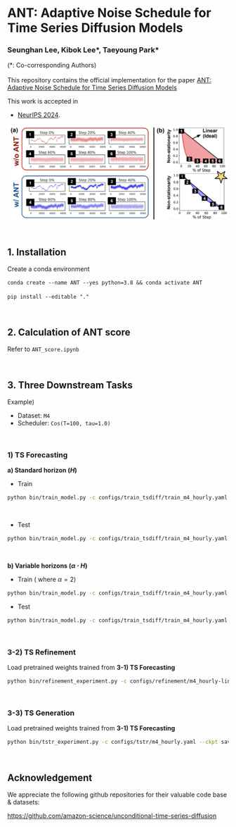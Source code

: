 # ANT: Adaptive Noise Schedule for Time Series Diffusion Models

### Seunghan Lee, Kibok Lee*, Taeyoung Park*

(*: Co-corresponding Authors)
<br>
<br>
This repository contains the official implementation for the paper [ANT: Adaptive Noise Schedule for Time Series Diffusion Models]([https://arxiv.org/abs/xxxxx](https://arxiv.org/abs/xxx)) 

This work is accepted in 
- [NeurIPS 2024](https://arxiv.org/abs/xxx).

<p align="center">
<img src="./figures/ANT.png"  alt="" align=center />
</p>


<br>

## 1. Installation

Create a conda environment

```
conda create --name ANT --yes python=3.8 && conda activate ANT

pip install --editable "."
```

<br>

## 2. Calculation of ANT score

Refer to `ANT_score.ipynb`

<br>

## 3. Three Downstream Tasks

Example)

- Dataset: `M4`
- Scheduler: `Cos(T=100, tau=1.0)`

<br>

### 1) TS Forecasting

**a) Standard horizon ($H$)**

- Train

```sh
python bin/train_model.py -c configs/train_tsdiff/train_m4_hourly.yaml --schedule cosine --tau 1.0 --timesteps 100 --time_embed 1 --is_train 1 --train_scale 1
```

<br>

- Test

```sh
python bin/train_model.py -c configs/train_tsdiff/train_m4_hourly.yaml --schedule cosine --tau 1.0 --timesteps 100 --time_embed 1 --is_train 0 --test_scale 16.0 --train_scale 1
```

<br>

**b) Variable horizons ($\alpha \cdot H$)**

- Train ( where $\alpha=2$)

```sh
python bin/train_model.py -c configs/train_tsdiff/train_m4_hourly.yaml --schedule cosine --tau 1.0 --timesteps 100 --pred_alpha 2.0 --time_embed 1 --is_train 1 --train_scale 1
```

- Test

```sh
python bin/train_model.py -c configs/train_tsdiff/train_m4_hourly.yaml --schedule cosine --tau 1.0 --timesteps 100 --pred_alpha 2.0 --time_embed 1 --is_train 0 --test_scale 32.0 --train_scale 1
```

<br>

### 3-2) TS Refinement

Load pretrained weights trained from **3-1) TS Forecasting**

```sh
python bin/refinement_experiment.py -c configs/refinement/m4_hourly-linear.yaml --timesteps 100 --schedule cosine --tau 1.0 --time_embed 1 --ckpt saved_weights/results_T100_cosine_1.0_w_DE/m4_hourly/lightning_logs/version_0/checkpoints/last.ckpt
```

<br>

### 3-3) TS Generation

Load pretrained weights trained from **3-1) TS Forecasting**

```sh
python bin/tstr_experiment.py -c configs/tstr/m4_hourly.yaml --ckpt saved_weights/results_T50_linear_0.0_wo_DE/m4_hourly/lightning_logs/version_0/checkpoints/last.ckpt --schedule cosine --timesteps 100 --tau 1.0 --time_embed 1
```

<br>

## Acknowledgement

We appreciate the following github repositories for their valuable code base & datasets:

https://github.com/amazon-science/unconditional-time-series-diffusion